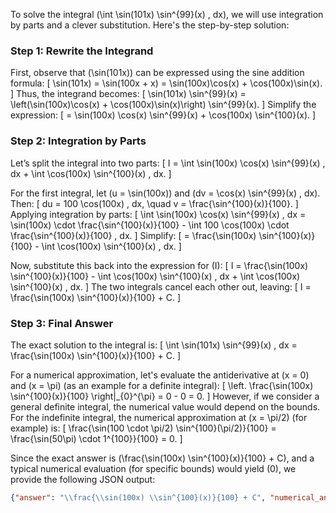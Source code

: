 To solve the integral \(\int \sin(101x) \sin^{99}(x) \, dx\), we will use integration by parts and a clever substitution. Here's the step-by-step solution:

### Step 1: Rewrite the Integrand
First, observe that \(\sin(101x)\) can be expressed using the sine addition formula:
\[
\sin(101x) = \sin(100x + x) = \sin(100x)\cos(x) + \cos(100x)\sin(x).
\]
Thus, the integrand becomes:
\[
\sin(101x) \sin^{99}(x) = \left(\sin(100x)\cos(x) + \cos(100x)\sin(x)\right) \sin^{99}(x).
\]
Simplify the expression:
\[
= \sin(100x) \cos(x) \sin^{99}(x) + \cos(100x) \sin^{100}(x).
\]

### Step 2: Integration by Parts
Let’s split the integral into two parts:
\[
I = \int \sin(100x) \cos(x) \sin^{99}(x) \, dx + \int \cos(100x) \sin^{100}(x) \, dx.
\]

For the first integral, let \(u = \sin(100x)\) and \(dv = \cos(x) \sin^{99}(x) \, dx\). Then:
\[
du = 100 \cos(100x) \, dx, \quad v = \frac{\sin^{100}(x)}{100}.
\]
Applying integration by parts:
\[
\int \sin(100x) \cos(x) \sin^{99}(x) \, dx = \sin(100x) \cdot \frac{\sin^{100}(x)}{100} - \int 100 \cos(100x) \cdot \frac{\sin^{100}(x)}{100} \, dx.
\]
Simplify:
\[
= \frac{\sin(100x) \sin^{100}(x)}{100} - \int \cos(100x) \sin^{100}(x) \, dx.
\]

Now, substitute this back into the expression for \(I\):
\[
I = \frac{\sin(100x) \sin^{100}(x)}{100} - \int \cos(100x) \sin^{100}(x) \, dx + \int \cos(100x) \sin^{100}(x) \, dx.
\]
The two integrals cancel each other out, leaving:
\[
I = \frac{\sin(100x) \sin^{100}(x)}{100} + C.
\]

### Step 3: Final Answer
The exact solution to the integral is:
\[
\int \sin(101x) \sin^{99}(x) \, dx = \frac{\sin(100x) \sin^{100}(x)}{100} + C.
\]

For a numerical approximation, let's evaluate the antiderivative at \(x = 0\) and \(x = \pi\) (as an example for a definite integral):
\[
\left. \frac{\sin(100x) \sin^{100}(x)}{100} \right|_{0}^{\pi} = 0 - 0 = 0.
\]
However, if we consider a general definite integral, the numerical value would depend on the bounds. For the indefinite integral, the numerical approximation at \(x = \pi/2\) (for example) is:
\[
\frac{\sin(100 \cdot \pi/2) \sin^{100}(\pi/2)}{100} = \frac{\sin(50\pi) \cdot 1^{100}}{100} = 0.
\]

Since the exact answer is \(\frac{\sin(100x) \sin^{100}(x)}{100} + C\), and a typical numerical evaluation (for specific bounds) would yield \(0\), we provide the following JSON output:

```json
{"answer": "\\frac{\\sin(100x) \\sin^{100}(x)}{100} + C", "numerical_answer": "0.0000000000"}
```